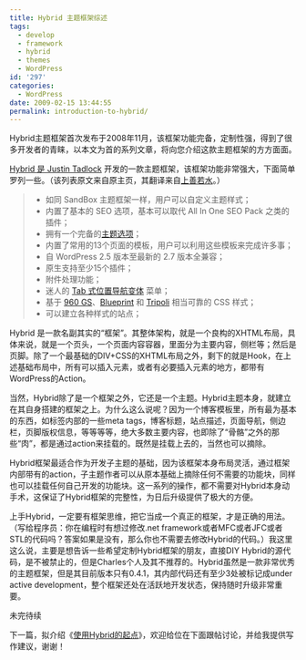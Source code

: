 ```yaml
---
title: Hybrid 主题框架综述
tags:
  - develop
  - framework
  - hybrid
  - themes
  - WordPress
id: '297'
categories:
  - WordPress
date: 2009-02-15 13:44:55
permalink: introduction-to-hybrid/
---
```


Hybrid主题框架首次发布于2008年11月，该框架功能完备，定制性强，得到了很多开发者的青睐，以本文为首的系列文章，将向您介绍这款主题框架的方方面面。
<!-- more -->
[Hybrid 是 Justin Tadlock](http://themehybrid.com/archives/2008/11/hybrid-wordpress-theme-framework) 开发的一款主题框架，该框架功能非常强大，下面简单罗列一些。（该列表原文来自原主页，其翻译来自[上善若水](http://edwardright.com/archives/a-new-wordpress-framwork-theme-hybrid.html)。）

> *   如同 SandBox 主题框架一样，用户可以自定义主题样式；
> *   内置了基本的 SEO 选项，基本可以取代 All In One SEO Pack 之类的插件；
> *   拥有一个完备的[主题选项](http://themehybrid.com/blog/wp-content/uploads/2008/11/hybrid-theme-settings.gif)；
> *   内置了常用的13个页面的模板，用户可以利用这些模板来完成许多事；
> *   自 WordPress 2.5 版本至最新的 2.7 版本全兼容；
> *   原生支持至少15个插件；
> *   附件处理功能；
> *   迷人的 [Tab 式位置导航变体](http://www.junchenwu.com/2007/04/the_tabbed_breadcrumb_navigation.html) 菜单；
> *   基于 [960 GS](http://960.gs/)、[Blueprint](http://www.blueprintcss.org/) 和 [Tripoli](http://devkick.com/lab/tripoli) 相当可靠的 CSS 样式；
> *   可以建立各种样式的站点；

Hybrid 是一款名副其实的“框架”。其整体架构，就是一个良构的XHTML布局，具体来说，就是一个页头，一个页面内容容器，里面分为主要内容，侧栏等；然后是页脚。除了一个最基础的DIV+CSS的XHTML布局之外，剩下的就是Hook，在上述基础布局中，所有可以插入元素，或者有必要插入元素的地方，都带有WordPress的Action。

当然，Hybrid除了是一个框架之外，它还是一个主题。Hybrid主题本身，就建立在其自身搭建的框架之上。为什么这么说呢？因为一个博客模板里，所有最为基本的东西，如<head>标签内部的一些meta tags，博客标题，站点描述，页面导航，侧边栏，页脚版权信息，等等等等，绝大多数主要内容，也即除了“骨骼”之外的那些“肉”，都是通过action来挂载的。既然是挂载上去的，当然也可以摘除。

Hybrid框架最适合作为开发子主题的基础，因为该框架本身布局灵活，通过框架内部带有的action，子主题作者可以从原本基础上摘除任何不需要的功能块，同样也可以挂载任何自己开发的功能块。这一系列的操作，都不需要对Hybrid本身动手术，这保证了Hybrid框架的完整性，为日后升级提供了极大的方便。

上手Hybrid，一定要有框架思维，把它当成一个真正的框架，才是正确的用法。（写给程序员：你在编程时有想过修改.net framework或者MFC或者JFC或者STL的代码吗？答案如果是没有，那么你也不需要去修改Hybrid的代码。）我这里这么说，主要是想告诉一些希望定制Hybrid框架的朋友，直接DIY Hybrid的源代码，是不被禁止的，但是Charles个人及其不推荐的。Hybrid虽然是一款非常优秀的主题框架，但是其目前版本只有0.4.1，其内部代码还有至少3处被标记成under active development，整个框架还处在活跃地开发状态，保持随时升级非常重要。

未完待续

下一篇，拟介绍《[使用Hybrid的起点](http://sexywp.com/use-hybrid-to-build-child-theme.htm)》，欢迎给位在下面跟帖讨论，并给我提供写作建议，谢谢！